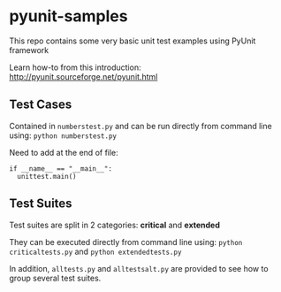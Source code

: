 # pyunit-samples

This repo contains some very basic unit test examples using PyUnit framework 

Learn how-to from this introduction: http://pyunit.sourceforge.net/pyunit.html

## Test Cases

Contained in `numberstest.py` and can be run directly from command line using: `python numberstest.py`

Need to add at the end of file:
```
if __name__ == "__main__":
  unittest.main()
```

## Test Suites

Test suites are split in 2 categories: **critical** and **extended**

They can be executed directly from command line using: `python criticaltests.py` and `python extendedtests.py`

In addition, `alltests.py` and `alltestsalt.py` are provided to see how to group several test suites.
